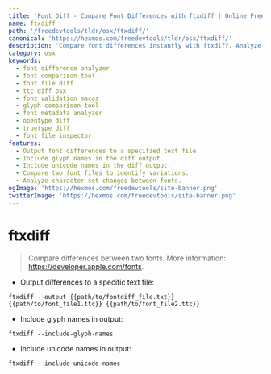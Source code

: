 ```yaml
---
title: 'Font Diff - Compare Font Differences with ftxdiff | Online Free DevTools by Hexmos'
name: ftxdiff
path: '/freedevtools/tldr/osx/ftxdiff/'
canonical: 'https://hexmos.com/freedevtools/tldr/osx/ftxdiff/'
description: 'Compare font differences instantly with ftxdiff. Analyze glyph variations and character set changes between font files on macOS. Free online tool, no registration required.'
category: osx
keywords:
  - font difference analyzer
  - font comparison tool
  - font file diff
  - ttc diff osx
  - font validation macos
  - glyph comparison tool
  - font metadata analyzer
  - opentype diff
  - truetype diff
  - font file inspector
features:
  - Output font differences to a specified text file.
  - Include glyph names in the diff output.
  - Include unicode names in the diff output.
  - Compare two font files to identify variations.
  - Analyze character set changes between fonts.
ogImage: 'https://hexmos.com/freedevtools/site-banner.png'
twitterImage: 'https://hexmos.com/freedevtools/site-banner.png'
---
```


# ftxdiff

> Compare differences between two fonts.
> More information: <https://developer.apple.com/fonts>.

- Output differences to a specific text file:

`ftxdiff --output {{path/to/fontdiff_file.txt}} {{path/to/font_file1.ttc}} {{path/to/font_file2.ttc}}`

- Include glyph names in output:

`ftxdiff --include-glyph-names`

- Include unicode names in output:

`ftxdiff --include-unicode-names`
